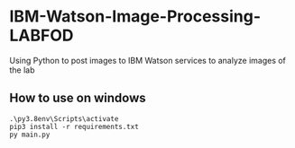 # IBM-Watson-Image-Processing-LABFOD
Using Python to post images to IBM Watson services to analyze images of the lab


## How to use on windows
```
.\py3.8env\Scripts\activate
pip3 install -r requirements.txt
py main.py
```
